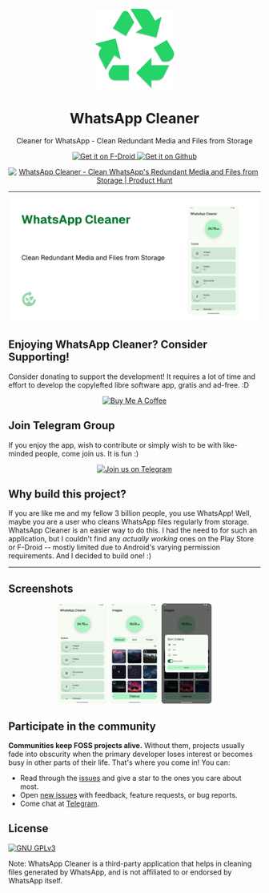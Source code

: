 <p align="center"> 
	<img src="https://github.com/VishnuSanal/WhatsAppCleaner/blob/main/fastlane/metadata/android/en-US/images/icon.png" width=160 height=160>
</p>

<h1 align="center">
	WhatsApp Cleaner
</h1>

<p align="center">
	Cleaner for WhatsApp - Clean Redundant Media and Files from Storage
</p>

<p align="center">

<a href='https://f-droid.org/packages/com.vishnu.whatsappcleaner'>
	<img alt='Get it on F-Droid' src='https://fdroid.gitlab.io/artwork/badge/get-it-on.svg' height="100px" />
</a>

<a href="https://github.com/VishnuSanal/WhatsAppCleaner/releases/">
	<img alt="Get it on Github" src="https://github.com/VishnuSanal/Quotes/assets/50027064/c6777889-90a3-4a72-b138-9735822933ab" height="100px">
</a>

</p>

<p align="center">
	
<a href="https://www.producthunt.com/posts/whatsapp-cleaner?embed=true&utm_source=badge-featured&utm_medium=badge&utm_souce=badge-whatsapp&#0045;cleaner" target="_blank">
	<img src="https://api.producthunt.com/widgets/embed-image/v1/featured.svg?post_id=938571&theme=light&t=1741181734690" alt="WhatsApp&#0032;Cleaner - Clean&#0032;WhatsApp&#0039;s&#0032;Redundant&#0032;Media&#0032;and&#0032;Files&#0032;from&#0032;Storage | Product Hunt" style="width: 250px; height: 54px;" width="250" height="54" />
</a>

</p>

<!--
<a href="https://hosted.weblate.org/engage/quotes-status-creator/">
  <img src="https://hosted.weblate.org/widgets/quotes-status-creator/-/quotes-status-creator/horizontal-auto.svg" alt="Translation status" />
</a>
-->

<hr>

![WhatsApp Cleaner](https://github.com/VishnuSanal/WhatsAppCleaner/blob/main/fastlane/metadata/android/en-US/images/featureGraphic.png?raw=true)

## Enjoying WhatsApp Cleaner? Consider Supporting!
Consider donating to support the development! It requires a lot of time and effort to develop the
copylefted libre software app, gratis and ad-free. :D

<p align="center">
  <a href="https://www.buymeacoffee.com/VishnuSanal">
    <img src="https://cdn.buymeacoffee.com/buttons/v2/default-yellow.png" alt="Buy Me A Coffee" height="60px">
  </a>
</p>

## Join Telegram Group
If you enjoy the app, wish to contribute or simply wish to be with like-minded people, come join us. It is fun :)

<p align="center">
  <a href="https://t.me/QuotesStatusCreator">
	<img src="https://img.shields.io/badge/Telegram-2CA5E0?style=for-the-badge&logo=telegram&logoColor=white" alt="Join us on Telegram" height="60px">
  </a>
</p>

## Why build this project?

If you are like me and my fellow 3 billion people, you use WhatsApp! Well, maybe you are a user who cleans WhatsApp files regularly from storage. WhatsApp Cleaner is an easier way to do this. I had the need to for such an application, but I couldn't find any *actually working* ones on the Play Store or F-Droid -- mostly limited due to Android's varying permission requirements. And I decided to build one! :)

<!-- 
## Contribute to the project
[CONTRIBUTING.md](https://github.com/VishnuSanal/Quotes/blob/main/CONTRIBUTING.md) would a good place to start :)
-->

<hr>

<!-- 
## Libraries Used

- [Volley](https://github.com/google/volley)
- [Gson](https://github.com/google/gson)
- [Picasso](https://square.github.io/picasso/)
- [uCrop](https://github.com/Yalantis/uCrop)
- [Dexter](https://github.com/Karumi/Dexter)
- [slidetoact](https://github.com/cortinico/slidetoact)
- [RecyclerViewSwipeDecorator](https://github.com/xabaras/RecyclerViewSwipeDecorator)
- [ColorPickerView](https://github.com/skydoves/ColorPickerView)
- [AndroidUnplash](https://github.com/KeenenCharles/AndroidUnplash)
- [ACRA](https://github.com/ACRA/acra)
-->

## Screenshots

<p align="center">

<img src="https://github.com/VishnuSanal/WhatsAppCleaner/blob/main/fastlane/metadata/android/en-US/images/phoneScreenshots/1.png" height=200/>
<img src="https://github.com/VishnuSanal/WhatsAppCleaner/blob/main/fastlane/metadata/android/en-US/images/phoneScreenshots/2.png" height=200/> 
<img src="https://github.com/VishnuSanal/WhatsAppCleaner/blob/main/fastlane/metadata/android/en-US/images/phoneScreenshots/3.png" height=200/>

</p>

## Participate in the community

**Communities keep FOSS projects alive.** Without them, projects usually fade into obscurity when the primary developer loses interest or becomes busy in other parts of their life. That's where you come in! You can:
- Read through the [issues](https://github.com/VishnuSanal/WhatsAppCleaner/issues) and give a star to the ones you care about most.
- Open [new issues](https://github.com/VishnuSanal/WhatsAppCleaner/issues/new/choose) with feedback, feature requests, or bug reports.
- Come chat at [Telegram](https://t.me/QuotesStatusCreator).
<!-- - Help translate using [Weblate](https://hosted.weblate.org/engage/quotes-status-creator/). -->

## License
[![GNU GPLv3](https://www.gnu.org/graphics/gplv3-127x51.png)](https://www.gnu.org/licenses/gpl-3.0.en.html)

Note: WhatsApp Cleaner is a third-party application that helps in cleaning files generated by WhatsApp, and is not affiliated to or endorsed by WhatsApp itself.
